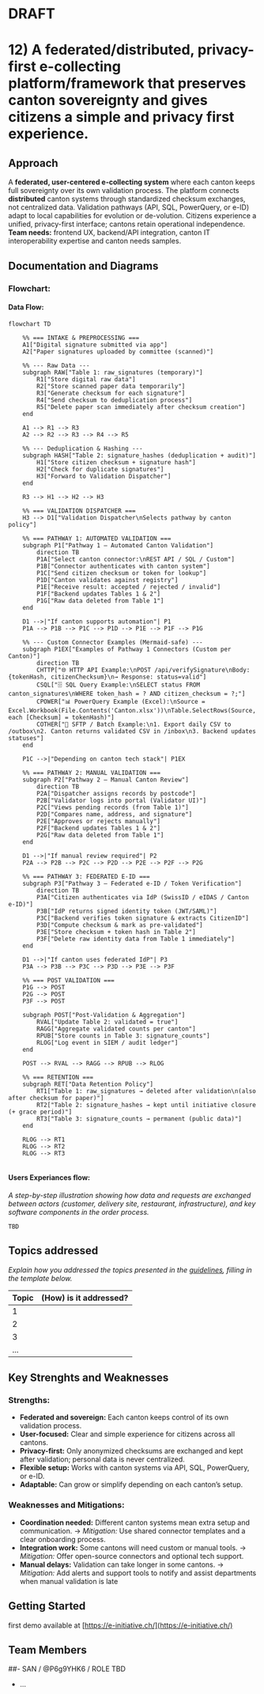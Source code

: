 # DRAFT

# 12) A federated/distributed, privacy-first e-collecting platform/framework that preserves canton sovereignty and gives citizens a simple and privacy first experience.

## Approach

A **federated, user-centered e-collecting system** where each canton keeps full sovereignty over its own validation process.
The platform connects **distributed** canton systems through standardized checksum exchanges, not centralized data.
Validation pathways (API, SQL, PowerQuery, or e-ID) adapt to local capabilities for evolution or de-volution.
Citizens experience a unified, privacy-first interface; cantons retain operational independence.
**Team needs:** frontend UX, backend/API integration, canton IT interoperability expertise and canton needs samples.

## Documentation and Diagrams

### Flowchart:

#### Data Flow:

```mermaid
flowchart TD

    %% === INTAKE & PREPROCESSING ===
    A1["Digital signature submitted via app"]
    A2["Paper signatures uploaded by committee (scanned)"]

    %% --- Raw Data ---
    subgraph RAW["Table 1: raw_signatures (temporary)"]
        R1["Store digital raw data"]
        R2["Store scanned paper data temporarily"]
        R3["Generate checksum for each signature"]
        R4["Send checksum to deduplication process"]
        R5["Delete paper scan immediately after checksum creation"]
    end

    A1 --> R1 --> R3
    A2 --> R2 --> R3 --> R4 --> R5

    %% --- Deduplication & Hashing ---
    subgraph HASH["Table 2: signature_hashes (deduplication + audit)"]
        H1["Store citizen checksum + signature hash"]
        H2["Check for duplicate signatures"]
        H3["Forward to Validation Dispatcher"]
    end

    R3 --> H1 --> H2 --> H3

    %% === VALIDATION DISPATCHER ===
    H3 --> D1["Validation Dispatcher\nSelects pathway by canton policy"]

    %% === PATHWAY 1: AUTOMATED VALIDATION ===
    subgraph P1["Pathway 1 – Automated Canton Validation"]
        direction TB
        P1A["Select canton connector:\nREST API / SQL / Custom"]
        P1B["Connector authenticates with canton system"]
        P1C["Send citizen checksum or token for lookup"]
        P1D["Canton validates against registry"]
        P1E["Receive result: accepted / rejected / invalid"]
        P1F["Backend updates Tables 1 & 2"]
        P1G["Raw data deleted from Table 1"]
    end

    D1 -->|"If canton supports automation"| P1
    P1A --> P1B --> P1C --> P1D --> P1E --> P1F --> P1G

    %% --- Custom Connector Examples (Mermaid-safe) ---
    subgraph P1EX["Examples of Pathway 1 Connectors (Custom per Canton)"]
        direction TB
        CHTTP["🌐 HTTP API Example:\nPOST /api/verifySignature\nBody: {tokenHash, citizenChecksum}\n→ Response: status=valid"]
        CSQL["🗄️ SQL Query Example:\nSELECT status FROM canton_signatures\nWHERE token_hash = ? AND citizen_checksum = ?;"]
        CPOWER["📊 PowerQuery Example (Excel):\nSource = Excel.Workbook(File.Contents('Canton.xlsx'))\nTable.SelectRows(Source, each [Checksum] = tokenHash)"]
        COTHER["📂 SFTP / Batch Example:\n1. Export daily CSV to /outbox\n2. Canton returns validated CSV in /inbox\n3. Backend updates statuses"]
    end

    P1C -->|"Depending on canton tech stack"| P1EX

    %% === PATHWAY 2: MANUAL VALIDATION ===
    subgraph P2["Pathway 2 – Manual Canton Review"]
        direction TB
        P2A["Dispatcher assigns records by postcode"]
        P2B["Validator logs into portal (Validator UI)"]
        P2C["Views pending records (from Table 1)"]
        P2D["Compares name, address, and signature"]
        P2E["Approves or rejects manually"]
        P2F["Backend updates Tables 1 & 2"]
        P2G["Raw data deleted from Table 1"]
    end

    D1 -->|"If manual review required"| P2
    P2A --> P2B --> P2C --> P2D --> P2E --> P2F --> P2G

    %% === PATHWAY 3: FEDERATED E-ID ===
    subgraph P3["Pathway 3 – Federated e-ID / Token Verification"]
        direction TB
        P3A["Citizen authenticates via IdP (SwissID / eIDAS / Canton e-ID)"]
        P3B["IdP returns signed identity token (JWT/SAML)"]
        P3C["Backend verifies token signature & extracts CitizenID"]
        P3D["Compute checksum & mark as pre-validated"]
        P3E["Store checksum + token hash in Table 2"]
        P3F["Delete raw identity data from Table 1 immediately"]
    end

    D1 -->|"If canton uses federated IdP"| P3
    P3A --> P3B --> P3C --> P3D --> P3E --> P3F

    %% === POST VALIDATION ===
    P1G --> POST
    P2G --> POST
    P3F --> POST

    subgraph POST["Post-Validation & Aggregation"]
        RVAL["Update Table 2: validated = true"]
        RAGG["Aggregate validated counts per canton"]
        RPUB["Store counts in Table 3: signature_counts"]
        RLOG["Log event in SIEM / audit ledger"]
    end

    POST --> RVAL --> RAGG --> RPUB --> RLOG

    %% === RETENTION ===
    subgraph RET["Data Retention Policy"]
        RT1["Table 1: raw_signatures → deleted after validation\n(also after checksum for paper)"]
        RT2["Table 2: signature_hashes → kept until initiative closure (+ grace period)"]
        RT3["Table 3: signature_counts → permanent (public data)"]
    end

    RLOG --> RT1
    RLOG --> RT2
    RLOG --> RT3


```

#### Users Experiances flow:

*A step-by-step illustration showing how data and requests are exchanged between actors (customer, delivery site, restaurant, infrastructure), and key software components in the order process.*

```mermaid
TBD
```

## Topics addressed

*Explain how you addressed the topics presented in the [guidelines](https://www.bk.admin.ch/bk/de/home/politische-rechte/e-collecting/aktuelles.html), filling in the template below.*


| Topic | (How) is it addressed? |
| ------- | ------------------------ |
| 1     |                        |
| 2     |                        |
| 3     |                        |
| ...   |                        |

## Key Strenghts and Weaknesses

### Strengths:

- **Federated and sovereign:** Each canton keeps control of its own validation process.
- **User-focused:** Clear and simple experience for citizens across all cantons.
- **Privacy-first:** Only anonymized checksums are exchanged and kept after validation; personal data is never centralized.
- **Flexible setup:** Works with canton systems via API, SQL, PowerQuery, or e-ID.
- **Adaptable:** Can grow or simplify depending on each canton’s setup.

### Weaknesses and Mitigations:

- **Coordination needed:** Different canton systems mean extra setup and communication.
  → *Mitigation:* Use shared connector templates and a clear onboarding process.
- **Integration work:** Some cantons will need custom or manual tools.
  → *Mitigation:* Offer open-source connectors and optional tech support.
- **Manual delays:** Validation can take longer in some cantons.
  → *Mitigation:* Add alerts and support tools to notify and assist departments when manual validation is late


## Getting Started

first demo available at [https://e-initiative.ch/](https://e-initiative.ch/)


## Team Members

##- SAN / @P6g9YHK6 / ROLE TBD

- ...
